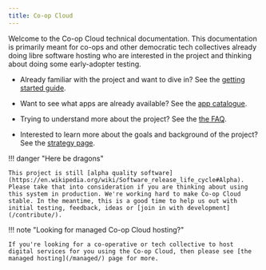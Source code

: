 ```yaml
---
title: Co-op Cloud
---
```


Welcome to the Co-op Cloud technical documentation. This documentation is primarily meant for co-ops and other democratic tech collectives already doing libre software hosting who are interested in the project and thinking about doing some early-adopter testing.

- Already familiar with the project and want to dive in? See the [getting started guide](/overview/).

- Want to see what apps are already available? See the [app catalogue](/apps/).

- Trying to understand more about the project? See the [the FAQ](/faq/).

- Interested to learn more about the goals and background of the project? See the [strategy page](/strategy).

!!! danger "Here be dragons"

    This project is still [alpha quality software](https://en.wikipedia.org/wiki/Software_release_life_cycle#Alpha). Please take that into consideration if you are thinking about using this system in production. We're working hard to make Co-op Cloud stable. In the meantime, this is a good time to help us out with initial testing, feedback, ideas or [join in with development](/contribute/).

!!! note "Looking for managed Co-op Cloud hosting?"

    If you're looking for a co-operative or tech collective to host digital services for you using the Co-op Cloud, then please see [the managed hosting](/managed/) page for more.
